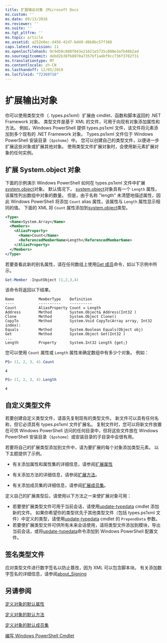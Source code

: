 ```yaml
---
title: 扩展输出对象 |Microsoft Docs
ms.custom: ''
ms.date: 09/13/2016
ms.reviewer: ''
ms.suite: ''
ms.tgt_pltfrm: ''
ms.topic: article
ms.assetid: a252e0ec-d456-42d7-bd49-d6b8bc57f388
caps.latest.revision: 11
ms.openlocfilehash: 9c9d50c880f843e21621e5735c800e3afb48b2ad
ms.sourcegitcommit: debd2b38fb8070a7357bf1a4bf9cc736f3702f31
ms.translationtype: MT
ms.contentlocale: zh-CN
ms.lasthandoff: 12/05/2019
ms.locfileid: "72369716"
---
```

# <a name="extending-output-objects"></a>扩展输出对象

你可以使用类型文件（. types.ps1xml）扩展由 cmdlet、函数和脚本返回的 .NET Framework 对象。 类型文件是基于 XML 的文件，可用于向现有对象添加属性和方法。 例如，Windows PowerShell 提供 types.ps1xml 文件，该文件将元素添加到多个现有的 .NET Framework 对象。 Types.ps1xml 文件位于 Windows PowerShell 安装目录（`$pshome`）中。 您可以创建自己的类型文件，以便进一步扩展这些对象或扩展其他对象。 使用类型文件扩展对象时，会使用新元素扩展对象的任何实例。

## <a name="extending-the-systemarray-object"></a>扩展 System.object 对象

下面的示例演示 Windows PowerShell 如何在 types.ps1xml 文件中扩展[system.object](/dotnet/api/System.Array)对象。 默认情况下， [system.object](/dotnet/api/System.Array)对象具有一个 `Length` 属性，该属性列出数组中对象的数量。 但是，由于名称 "length" 未清楚地描述属性，因此 Windows PowerShell 将添加 `Count` alias 属性，该属性与 `Length` 属性显示相同的值。 下面的 XML 将 `Count` 属性添加到[system.object](/dotnet/api/System.Array)类型。

```xml
<Type>
  <Name>System.Array</Name>
  <Members>
    <AliasProperty>
      <Name>Count</Name>
      <ReferencedMemberName>Length</ReferencedMemberName>
    </AliasProperty>
  </Members>
</Type>

```

若要查看此新的别名属性，请在任何数组上使用[Get 成员](/powershell/module/Microsoft.PowerShell.Utility/Get-Member)命令，如以下示例中所示。

```powershell
Get-Member -InputObject (1,2,3,4)
```

该命令将返回以下结果。
```output
Name           MemberType    Definition
----           ----------    ----------
Count          AliasProperty Count = Length
Address        Method        System.Object& Address(Int32 )
Clone          Method        System.Object Clone()
CopyTo         Method        System.Void CopyTo(Array array, Int32 index):
Equals         Method        System.Boolean Equals(Object obj)
Get            Method        System.Object Get(Int32 )
...
Length         Property      System.Int32 Length {get;}
```
您可以使用 `Count` 属性或 `Length` 属性来确定数组中有多少个对象。 例如：

```powershell
PS> (1, 2, 3, 4).Count
```

```output
4
```

```powershell
PS> (1, 2, 3, 4).Length
```

```output
4
```

## <a name="custom-types-files"></a>自定义类型文件

若要创建自定义类型文件，请首先复制现有的类型文件。 新文件可以具有任何名称，但它必须具有 types.ps1xml 文件扩展名。 复制文件时，您可以将新文件放置在可供 Windows PowerShell 访问的任何目录中，但将这些文件放在 Windows PowerShell 安装目录（`$pshome`）或安装目录的子目录中会很有用。

若要将自己的扩展类型添加到文件中，请为要扩展的每个对象添加类型元素。 以下主题提供了示例。

- 有关添加属性和属性集的详细信息，请参阅[扩展属性](./extending-properties-for-objects.md)

- 有关添加方法的详细信息，请参阅[扩展方法](./defining-default-methods-for-objects.md)。

- 有关添加成员集的详细信息，请参阅[扩展成员集](./defining-default-member-sets-for-objects.md)。

定义自己的扩展类型后，请使用以下方法之一来使扩展对象可用：

- 若要使扩展类型文件可用于当前会话，请使用[update-typedata](/powershell/module/Microsoft.PowerShell.Utility/Update-TypeData) cmdlet 添加新的文件。 如果你希望你的类型优先于其他类型文件（包括 types.ps1xml 文件）中定义的类型，请使用[update-typedata](/powershell/module/Microsoft.PowerShell.Utility/Update-TypeData) cmdlet 的 `PrependData` 参数。
- 若要使扩展类型文件可供所有未来会话使用，请将类型文件添加到模块，导出当前会话，或将[update-typedata](/powershell/module/Microsoft.PowerShell.Utility/Update-TypeData)命令添加到 Windows PowerShell 配置文件。

## <a name="signing-types-files"></a>签名类型文件

应对类型文件进行数字签名以防止篡改，因为 XML 可以包含脚本块。 有关添加数字签名的详细信息，请参阅[about_Signing](/powershell/module/microsoft.powershell.core/about/about_signing)

## <a name="see-also"></a>另请参阅

[定义对象的默认属性](./extending-properties-for-objects.md)

[定义对象的默认方法](./defining-default-methods-for-objects.md)

[定义对象的默认成员集](./defining-default-member-sets-for-objects.md)

[编写 Windows PowerShell Cmdlet](./writing-a-windows-powershell-cmdlet.md)

